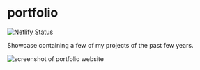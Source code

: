 # portfolio
[![Netlify Status](https://api.netlify.com/api/v1/badges/78796ab7-92f5-4814-a61f-faa89f4f8e54/deploy-status)](https://app.netlify.com/sites/deannabosschert/deploys)

Showcase containing a few of my projects of the past few years.

![screenshot of portfolio website](https://cleanshot-cloud-fra.s3.eu-central-1.amazonaws.com/media/8774/oyPUgQKjbf0eApH8hqkMiGdi8WpHCbcaSVxWmryL.jpg?X-Amz-Content-Sha256=UNSIGNED-PAYLOAD&X-Amz-Security-Token=IQoJb3JpZ2luX2VjEI3%2F%2F%2F%2F%2F%2F%2F%2F%2F%2FwEaDGV1LWNlbnRyYWwtMSJHMEUCIQCNpYku5M3D2Ejikh3CR3OPlp%2Bf1P3mhsi7brFRW8KbtgIgMfTcughKs6y7XHeBFHgWPUE3rwS0IcDZ6ntpcO9GUisq2QEIVhAAGgw5MTk1MTQ0OTE2NzQiDJDEjdFCaz%2Fcydp9gSq2ATGUylr09INihy4UBFy3YiSwGeFpnclOJmCJYSlFZCddxD9DGQ3rvAuFGqTMPK%2Fgmg3PZ%2FiCltQFZdg8z6ZQ9xiVP0BsyKITa1dgwJjPEvaCRdyuLGt%2BBGt64PQT2Pn6UBe916jxYa75vEUEWs11a%2FluGUGjL6oC2HhsTToOTT1k7DLfESXtWNrb1o9pps%2BIHaY5DN3s%2Br7FdSd4181qq0%2Fq742XVFFyVw%2BxA97xQ22As1s2WqQVMLfS3%2F8FOuABhEBDOUX3Cl%2BqsH108iCUb0ycSx7eIt2x8SRV46%2FAUv%2B2LzWjBwxfOQ4eWAkQXfhEdTVu1GdgBzTBVfVshAsqKMjc8i%2FlLg4H9M1l0hGhPdanr3UzdEPiHV6hWaXdDMCArzSliFHcrAvOIqP%2BMLN08QjUAVqDeplNU0l1sR9YOYdABFx5sW8WsX2GI1dBMedbf5IV02EKPDTbuiKWyMXDn%2F5iobhHcZvcvCi6TTq60uNXr8xw6IvEPPuG8Qi5qkJXUunhGcD6svEwikLq3hop7A%2Fy3go%2Bjhrcbl9jQ71ftoQ%3D&X-Amz-Algorithm=AWS4-HMAC-SHA256&X-Amz-Credential=ASIA5MF2VVMNB3HQBX2N%2F20210108%2Feu-central-1%2Fs3%2Faws4_request&X-Amz-Date=20210108T051553Z&X-Amz-SignedHeaders=host&X-Amz-Expires=300&X-Amz-Signature=d66ad1c8b16f4e026a634bf2a357a7a41ccfc004b03c8d442e19917f9b8efd56)
